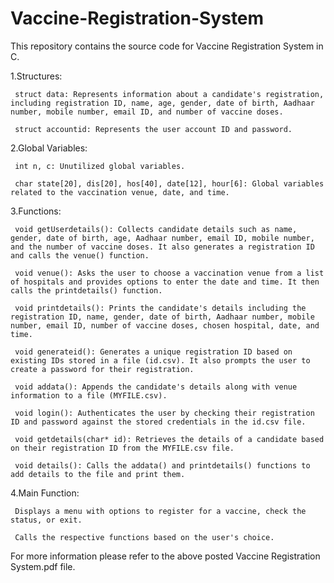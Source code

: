 # Vaccine-Registration-System
This repository contains the source code for Vaccine Registration System in C.


1.Structures:

     struct data: Represents information about a candidate's registration, including registration ID, name, age, gender, date of birth, Aadhaar number, mobile number, email ID, and number of vaccine doses.
     
     struct accountid: Represents the user account ID and password.
     
2.Global Variables:

     int n, c: Unutilized global variables.
    
     char state[20], dis[20], hos[40], date[12], hour[6]: Global variables related to the vaccination venue, date, and time.
    
3.Functions:

     void getUserdetails(): Collects candidate details such as name, gender, date of birth, age, Aadhaar number, email ID, mobile number, and the number of vaccine doses. It also generates a registration ID and calls the venue() function.
     
     void venue(): Asks the user to choose a vaccination venue from a list of hospitals and provides options to enter the date and time. It then calls the printdetails() function.
     
     void printdetails(): Prints the candidate's details including the registration ID, name, gender, date of birth, Aadhaar number, mobile number, email ID, number of vaccine doses, chosen hospital, date, and time.
     
     void generateid(): Generates a unique registration ID based on existing IDs stored in a file (id.csv). It also prompts the user to create a password for their registration.
     
     void addata(): Appends the candidate's details along with venue information to a file (MYFILE.csv).
     
     void login(): Authenticates the user by checking their registration ID and password against the stored credentials in the id.csv file.
     
     void getdetails(char* id): Retrieves the details of a candidate based on their registration ID from the MYFILE.csv file.
     
     void details(): Calls the addata() and printdetails() functions to add details to the file and print them.

4.Main Function:

     Displays a menu with options to register for a vaccine, check the status, or exit.
     
     Calls the respective functions based on the user's choice.

For more information please refer to the above posted Vaccine Registration System.pdf file.
